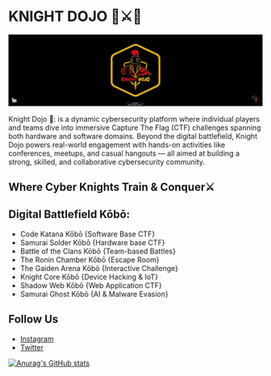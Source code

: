 # KNIGHT DOJO 🏯⚔️🥷
<img src="/knight.png"/>

Knight Dojo 🏯: is a dynamic cybersecurity platform where individual players and teams dive into immersive Capture The Flag (CTF) challenges spanning both hardware and software domains. Beyond the  digital battlefield, Knight Dojo powers real-world engagement with hands-on activities like conferences, meetups, and casual hangouts — all aimed at building a strong, skilled, and collaborative cybersecurity community.

## Where Cyber Knights Train & Conquer⚔️

## Digital Battlefield Kōbō:
- Code Katana Kōbō {Software Base CTF}
- Samurai Solder Kōbō {Hardware base CTF}
- Battle of the Clans Kōbō {Team-based Battles}
- The Ronin Chamber Kōbō {Escape Room}
- The Gaiden Arena Kōbō {Interactive Challenge}
- Knight Core Kōbō {Device Hacking & IoT}
- Shadow Web Kōbō {Web Application CTF}
- Samurai Ghost Kōbō {AI & Malware Evasion}

## Follow Us
- [Instagram](https://instagram.com/knight_dojo)  
- [Twitter](https://twitter.com/knight_dojo)

[![Anurag's GitHub stats](https://github-readme-stats.vercel.app/api?username=knight-dojo)](https://github.com/anuraghazra/github-readme-stats)
